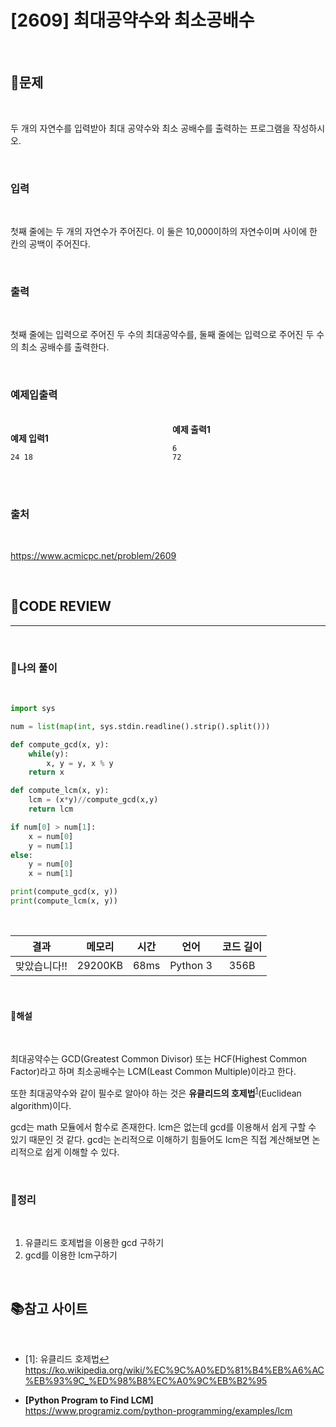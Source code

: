 # [2609] 최대공약수와 최소공배수

<br/>

## **📝문제**

<br/>

두 개의 자연수를 입력받아 최대 공약수와 최소 공배수를 출력하는 프로그램을 작성하시오.

<br/>

### **입력**

<br/>

첫째 줄에는 두 개의 자연수가 주어진다. 이 둘은 10,000이하의 자연수이며 사이에 한 칸의 공백이 주어진다.

<br/>

### **출력**

<br/>

첫째 줄에는 입력으로 주어진 두 수의 최대공약수를, 둘째 줄에는 입력으로 주어진 두 수의 최소 공배수를 출력한다.

<br/>

### **예제입출력**

<br/>

<div style="column-count:2; ">
  <div>

**예제 입력1**

```
24 18
```

<br/>

  </div>
  <div>

**예제 출력1**

```
6
72
```

  </div>
</div>

<br/>

### **출처**

<br/>

https://www.acmicpc.net/problem/2609

<br/>

## **🧐CODE REVIEW**
***

<br/>

### **🧾나의 풀이**

<br/>

```python
import sys

num = list(map(int, sys.stdin.readline().strip().split()))

def compute_gcd(x, y):
    while(y):
        x, y = y, x % y
    return x

def compute_lcm(x, y):
    lcm = (x*y)//compute_gcd(x,y)
    return lcm

if num[0] > num[1]:
    x = num[0]
    y = num[1]
else:
    y = num[0]
    x = num[1]

print(compute_gcd(x, y))
print(compute_lcm(x, y))
```

<br/>

결과	| 메모리 |	시간 |	언어 |	코드 길이 
:----:|:-----:|:-----:|:-----:|:--------:
맞았습니다!! |	29200KB |	68ms |	Python 3 |	356B

<br/>

#### **📝해설**

<br/>

최대공약수는 GCD(Greatest Common Divisor) 또는 HCF(Highest Common Factor)라고 하며 최소공배수는 LCM(Least Common Multiple)이라고 한다. 

또한 최대공약수와 같이 필수로 알아야 하는 것은 **유클리드의 호제법**<sup id="a1">[1](#footnote_1)</sup>(Euclidean algorithm)이다.

gcd는 math 모듈에서 함수로 존재한다. lcm은 없는데 gcd를 이용해서 쉽게 구할 수 있기 때문인 것 같다. gcd는 논리적으로 이해하기 힘들어도 lcm은 직접 계산해보면 논리적으로 쉽게 이해할 수 있다.

<br/>

### **🔖정리**

<br/>

1. 유클리드 호제법을 이용한 gcd 구하기
2. gcd를 이용한 lcm구하기

<br/>

## 📚참고 사이트

<br/>

- <a id="footnote_1">[1]</a>: 유클리드 호제법[↩](#a1) <br/>
https://ko.wikipedia.org/wiki/%EC%9C%A0%ED%81%B4%EB%A6%AC%EB%93%9C_%ED%98%B8%EC%A0%9C%EB%B2%95

- **[Python Program to Find LCM]**<br/>
https://www.programiz.com/python-programming/examples/lcm

